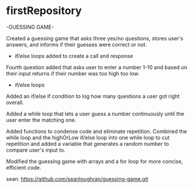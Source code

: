 # firstRepository

-GUESSING GAME-

Created a guessing game that asks three yes/no questions, stores user's answers, and informs if their guesses were correct or not.
- if/else loops added to create a call and response

Fourth question added that asks user to enter a number 1-10 and based on their input returns if their number was too high too low.
- if/else loops

Added an if/else if condition to log how many questions a user got right overall.

Added a while loop that lets a user guess a number continuously until the user enter the matching one.

Added functions to condense code and eliminate repetition. Combined the while loop and the highOrLow if/else loop into one while loop to cut repetition and added a variable that generates a random number to compare user's input to.

Modified the guessing game with arrays and a for loop for more concise, efficient code. 

sean: https://github.com/seanloughran/guessing-game.git

